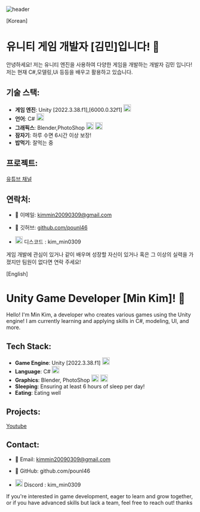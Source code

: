 ![header](https://capsule-render.vercel.app/api?type=waving&color=8FBC8F&height=250&section=header&text=Developer&fontSize=80&animation=fadeIn&fontColor=000000&desc=Kim_Min&descAlignY=65)


[Korean]
# 유니티 게임 개발자 [김민]입니다! 👾

안녕하세요! 저는 유니티 엔진을 사용하여 다양한 게임을 개발하는 개발자 김민 입니다! 저는 현재 C#,모델링,Ui 등등을 배우고 활용하고 있습니다.

## 기술 스택:
- **게임 엔진**: Unity [2022.3.38.f1],[6000.0.32f1] <img src="https://uxwing.com/wp-content/themes/uxwing/download/brands-and-social-media/unity-game-engine-icon.png"  width="20" height="20"/>
- **언어**: C# <img src="https://www.javacodegeeks.com/wp-content/uploads/2024/01/pngegg-1-1.png"  width="20" height="20"/>
- **그래픽스**: Blender,PhotoShop <img src="https://upload.wikimedia.org/wikipedia/commons/thumb/0/0c/Blender_logo_no_text.svg/2503px-Blender_logo_no_text.svg.png"  width="20" height="20"/> <img src="https://upload.wikimedia.org/wikipedia/commons/thumb/a/af/Adobe_Photoshop_CC_icon.svg/2101px-Adobe_Photoshop_CC_icon.svg.png"  width="20" height="20"/>
- **잠자기**: 하루 수면 6시간 이상 보장!
- **밥먹기**: 잘먹는 중

## 프로젝트:
[유튜브 채널](https://www.youtube.com/channel/UCpoMrZz50yp0kh8G-qyXVoA)

## 연락처:
- 📧 이메일: kimmin20090309@gmail.com
  
- 🔗 깃허브: [github.com/pounl46](https://github.com/pounl46)

- <img src="https://images.crunchbase.com/image/upload/c_pad,f_auto,q_auto:eco,dpr_1/v1440924046/wi1mlnkbn2jluko8pzkj.png"  width="20" height="20"/> 디스코드 : kim_min0309


게임 개발에 관심이 있거나 같이 배우며 성장할 자신이 있거나 혹은 그 이상의 실력을 가졌지만 팀원이 없다면 연락 주세요!

[English]
# Unity Game Developer [Min Kim]! 👾

Hello! I'm Min Kim, a developer who creates various games using the Unity engine! I am currently learning and applying skills in C#, modeling, UI, and more.

## Tech Stack:
- **Game Engine**: Unity [2022.3.38.f1] <img src="https://uxwing.com/wp-content/themes/uxwing/download/brands-and-social-media/unity-game-engine-icon.png"  width="20" height="20"/>
- **Language**: C# <img src="https://www.javacodegeeks.com/wp-content/uploads/2024/01/pngegg-1-1.png"  width="20" height="20"/>
- **Graphics**: Blender, PhotoShop <img src="https://upload.wikimedia.org/wikipedia/commons/thumb/0/0c/Blender_logo_no_text.svg/2503px-Blender_logo_no_text.svg.png"  width="20" height="20"/> <img src="https://upload.wikimedia.org/wikipedia/commons/thumb/a/af/Adobe_Photoshop_CC_icon.svg/2101px-Adobe_Photoshop_CC_icon.svg.png"  width="20" height="20"/>
- **Sleeping**: Ensuring at least 6 hours of sleep per day!
- **Eating**: Eating well

## Projects:
[Youtube](https://www.youtube.com/channel/UCpoMrZz50yp0kh8G-qyXVoA)

## Contact:
- 📧 Email: kimmin20090309@gmail.com

- 🔗 GitHub: github.com/pounl46

- <img src="https://images.crunchbase.com/image/upload/c_pad,f_auto,q_auto:eco,dpr_1/v1440924046/wi1mlnkbn2jluko8pzkj.png"  width="20" height="20"/> Discord : kim_min0309

If you're interested in game development, eager to learn and grow together, or if you have advanced skills but lack a team, feel free to reach out! thanks
